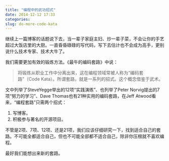 ```yaml
---
title: "编程中的武功招式"
date: 2014-12-12 17:33
categories:
slug: do-more-code-kata
---
```


继续上一篇博客的话题说下去，当一辈子家庭主妇、炒一辈子菜，不会让你的手艺超过大饭店里的大厨。一直昏昏碌碌的写代码，写下去估计也不会成为高手，更别说什么技术专家、技术大牛了。

我们需要更加有效的锻炼方法。《最牛的编码套路》中说：
> 将锻炼从职业工作中分离出来，这在编程领域常被人称为“编码套路”（Code Kata）。所谓套路，就是一系列的招式。这个概念借鉴于武术。

文中列举了SteveYegge举出的12项“实践演练”、也列举了Peter Norvig提出的7项“努力的学习”、Dave Thomas也有21种实用的编码套路，在Jeff Atwood看来，“编程套路”只需两个招式：

1. 写博客。
2. 积极参与著名的开源项目。

不管是2项、7项、12项、还是21项，我们应该仔细研究一下，找到适合自己的套路。不可能全都适合自己，但也不可能全部都不适合自己，除非你压根就不喜欢编程。

最好我们能想出来新的套路。